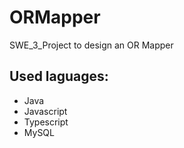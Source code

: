 # ORMapper
SWE_3_Project to design an OR Mapper

## Used laguages:
* Java
* Javascript
* Typescript
* MySQL
